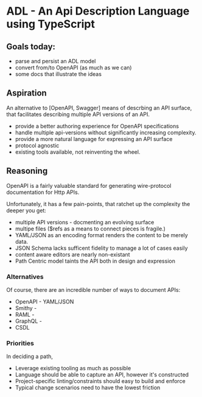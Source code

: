 # ADL - An Api Description Language using TypeScript

## Goals today:
 - parse and persist an ADL model
 - convert from/to OpenAPI (as much as we can)
 - some docs that illustrate the ideas 

## Aspiration

An alternative to [OpenAPI, Swagger] means of descrbing an API surface, that facilitates describing multiple API versions of an API.

- provide a better authoring experience for OpenAPI specifications
- handle multiple api-versions without significantly increasing complexity.
- provide a more natural language for expressing an API surface
- protocol agnostic
- existing tools available, not reinventing the wheel.

## Reasoning
OpenAPI is a fairly valuable standard for generating wire-protocol documentation for 
Http APIs.

Unfortunately, it has a few pain-points, that ratchet up the complexity the deeper you get:
- multiple API versions - docmenting an evolving surface
- multipe files ($refs as a means to connect pieces is fragile.)
- YAML/JSON as an encoding format renders the content to be merely data. 
- JSON Schema lacks sufficent fidelity to manage a lot of cases easily
- content aware editors are nearly non-existant
- Path Centric model taints the API both in design and expression

### Alternatives
Of course, there are an incredible number of ways to document APIs:
 - OpenAPI - YAML/JSON 
 - Smithy - 
 - RAML - 
 - GraphQL -
 - CSDL 

### Priorities
In deciding a path, 

- Leverage existing tooling as much as possible
- Language should be able to capture an API, however it's constructed
- Project-specific linting/constraints should easy to build and enforce
- Typical change scenarios need to have the lowest friction

